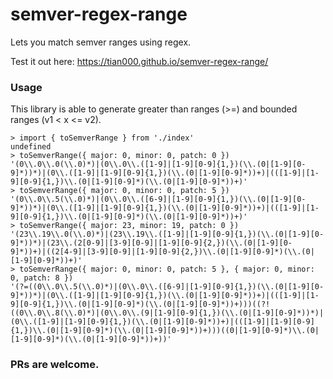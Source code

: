 # semver-regex-range
Lets you match semver ranges using regex.

Test it out here: https://tian000.github.io/semver-regex-range/

### Usage
This library is able to generate greater than ranges (>=) and bounded ranges (v1 < x <= v2).
```node
> import { toSemverRange } from './index'
undefined
> toSemverRange({ major: 0, minor: 0, patch: 0 })
'(0\\.0\\.0(\\.0)*)|(0\\.0\\.([1-9]|[1-9][0-9]{1,})(\\.(0|[1-9][0-9]*))*)|(0\\.([1-9]|[1-9][0-9]{1,})(\\.(0|[1-9][0-9]*))+)|(([1-9]|[1-9][0-9]{1,})\\.(0|[1-9][0-9]*)(\\.(0|[1-9][0-9]*))+)'
> toSemverRange({ major: 0, minor: 0, patch: 5 })
'(0\\.0\\.5(\\.0)*)|(0\\.0\\.([6-9]|[1-9][0-9]{1,})(\\.(0|[1-9][0-9]*))*)|(0\\.([1-9]|[1-9][0-9]{1,})(\\.(0|[1-9][0-9]*))+)|(([1-9]|[1-9][0-9]{1,})\\.(0|[1-9][0-9]*)(\\.(0|[1-9][0-9]*))+)'
> toSemverRange({ major: 23, minor: 19, patch: 0 })
'(23\\.19\\.0(\\.0)*)|(23\\.19\\.([1-9]|[1-9][0-9]{1,})(\\.(0|[1-9][0-9]*))*)|(23\\.(2[0-9]|[3-9][0-9]|[1-9][0-9]{2,})(\\.(0|[1-9][0-9]*))+)|((2[4-9]|[3-9][0-9]|[1-9][0-9]{2,})\\.(0|[1-9][0-9]*)(\\.(0|[1-9][0-9]*))+)'
> toSemverRange({ major: 0, minor: 0, patch: 5 }, { major: 0, minor: 0, patch: 8 })
'(?=((0\\.0\\.5(\\.0)*)|(0\\.0\\.([6-9]|[1-9][0-9]{1,})(\\.(0|[1-9][0-9]*))*)|(0\\.([1-9]|[1-9][0-9]{1,})(\\.(0|[1-9][0-9]*))+)|(([1-9]|[1-9][0-9]{1,})\\.(0|[1-9][0-9]*)(\\.(0|[1-9][0-9]*))+)))((?!((0\\.0\\.8(\\.0)*)|(0\\.0\\.(9|[1-9][0-9]{1,})(\\.(0|[1-9][0-9]*))*)|(0\\.([1-9]|[1-9][0-9]{1,})(\\.(0|[1-9][0-9]*))+)|(([1-9]|[1-9][0-9]{1,})\\.(0|[1-9][0-9]*)(\\.(0|[1-9][0-9]*))+)))((0|[1-9][0-9]*)\\.(0|[1-9][0-9]*)(\\.(0|[1-9][0-9]*))+))'
```

### PRs are welcome.